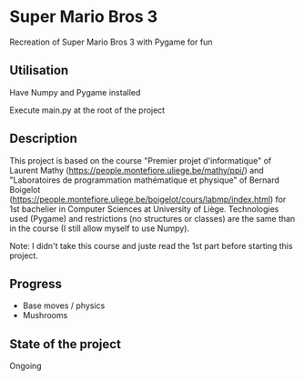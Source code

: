 # Super Mario Bros 3

Recreation of Super Mario Bros 3 with Pygame for fun

## Utilisation

Have Numpy and Pygame installed

Execute main.py at the root of the project

## Description

This project is based on the course "Premier projet d'informatique" of Laurent Mathy (https://people.montefiore.uliege.be/mathy/ppi/) and "Laboratoires de programmation mathématique et physique" of Bernard Boigelot (https://people.montefiore.uliege.be/boigelot/cours/labmp/index.html) for 1st bachelier in Computer Sciences at University of Liège. Technologies used (Pygame) and restrictions (no structures or classes) are the same than in the course (I still allow myself to use Numpy).

Note: I didn't take this course and juste read the 1st part before starting this project.

## Progress

- Base moves / physics
- Mushrooms

## State of the project

Ongoing
